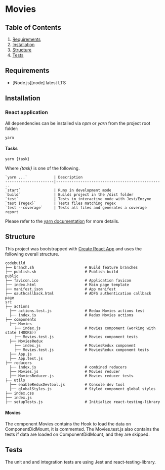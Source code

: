# Movies

## Table of Contents

1. [Requirements](#requirements)
1. [Installation](#installation)
1. [Structure](#structure)
1. [Tests](#tests)


Requirements
------------

- [Node.js][node] latest LTS


Installation
------------

### React application

All dependencies can be installed via _npm_ or _yarn_ from the project root folder:

```
yarn
```

#### Tasks

```
yarn {task}
```

Where _{task}_ is one of the following.

```
`yarn ...`            | Description
----------------------|-------------------------------------------------
`start`               | Runs in development mode
`build`               | Builds project in the /dist folder
`test`                | Tests in interactive mode with Jest/Enzyme
`test {regex}`        | Tests files matching regex
`test --coverage`     | Tests all files and generates a coverage report
```

Please refer to the [yarn documentation](https://yarnpkg.com/en/docs) for more details.


Structure
---------

This project was bootstrapped with [Create React App](https://github.com/facebookincubator/create-react-app) and uses the following overall structure.

```
codebuild
├── branch.sh                       # Build feature branches
├── publish.sh                      # Publish build
public
├── favicon.ico                     # Application favicon
├── index.html                      # Main page template
├── manifest.json                   # App manifest
├── oauthcallback.html              # ADFS authentication callback page
src
├── actions
  ├── actions.test.js               # Redux Movies actions test
  ├── index.js                      # Redux Movies actions
├── components
  ├── Movies
    ├── index.js                    # Movies component (working with state (HOOKS))
    ├── Movies.test.js              # Movies component tests
  ├── MoviesRedux
    ├── index.js                    # MoviesRedux component
    ├── Movies.test.js              # MoviesRedux component tests
  ├── App.js
  ├── App.test.js
├── reducers
  ├── index.js                      # combined reducers
  ├── Movies.js                     # Movies reducer
  ├── MoviesReducer.js              # Movies reducer tests
├── utils
  ├── enableReduxDevtool.js         # Console dev tool
  ├── globalStyles.js               # Styled component global styles
├── index.css
├── index.js
├── setupTests.js                   # Initialize react-testing-library

```

#### Movies

The component Movies contains the Hook to load the data on ComponentDidMount, it is commented.
The Movies.test.js also contains the tests if data are loaded on ComponentDidMount, and they are skipped.


Tests
-----

The unit and and integration tests are using Jest and react-testing-library.
